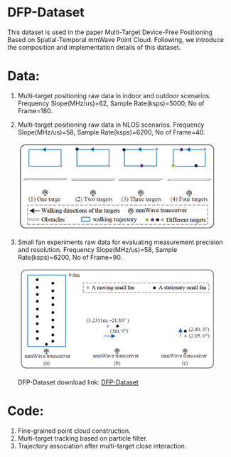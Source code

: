 # DFP-Dataset
This dataset is used in the paper Multi-Target Device-Free Positioning Based on Spatial-Temporal mmWave Point Cloud.
Following, we introduce the composition and implementation details of this dataset.

# Data:
1. Multi-target positioning raw data in indoor and outdoor scenarios.
   Frequency Slope(MHz/us)=62, Sample Rate(ksps)=5000, No of Frame=180.

2. Multi-target positioning raw data in NLOS scenarios.
   Frequency Slope(MHz/us)=58, Sample Rate(ksps)=6200, No of Frame=40.
   
   ![1](Fig1.png)
4. Small fan experiments raw data for evaluating measurement precision and resolution.
   Frequency Slope(MHz/us)=58, Sample Rate(ksps)=6200, No of Frame=90.

   ![1](Fig2.png)

   DFP-Dataset download link: [DFP-Dataset]([https://mega.nz/folder/UTMFFDgR#zqNTpQEPRUunK6Qq3zudSg])
# Code: 
1. Fine-grained point cloud construction.
2. Multi-target tracking based on particle filter.
3. Trajectory association after multi-target close interaction.

